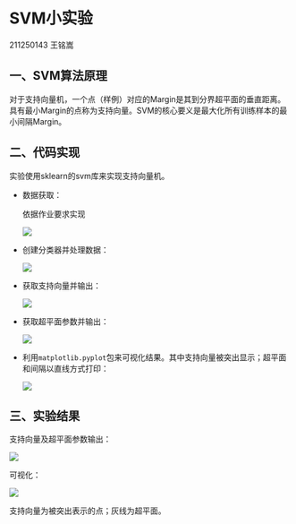 # SVM小实验

211250143 王铭嵩

## 一、SVM算法原理

对于支持向量机，一个点（样例）对应的Margin是其到分界超平面的垂直距离。具有最小Margin的点称为支持向量。SVM的核心要义是最大化所有训练样本的最小间隔Margin。

## 二、代码实现

实验使用sklearn的svm库来实现支持向量机。

- 数据获取：
  
  依据作业要求实现
  
  ![](C:\Users\Lenovo\AppData\Roaming\marktext\images\2023-11-29-20-37-07-image.png)

- 创建分类器并处理数据：
  
  ![](C:\Users\Lenovo\AppData\Roaming\marktext\images\2023-11-29-20-37-49-image.png)

- 获取支持向量并输出：
  
  ![](C:\Users\Lenovo\AppData\Roaming\marktext\images\2023-11-29-21-11-07-image.png)

- 获取超平面参数并输出：
  
  ![](C:\Users\Lenovo\AppData\Roaming\marktext\images\2023-11-29-21-11-28-image.png)

- 利用`matplotlib.pyplot`包来可视化结果。其中支持向量被突出显示；超平面和间隔以直线方式打印：
  
  ![](C:\Users\Lenovo\AppData\Roaming\marktext\images\2023-11-29-21-13-17-image.png)

## 三、实验结果

支持向量及超平面参数输出：

![](C:\Users\Lenovo\AppData\Roaming\marktext\images\2023-11-29-21-10-15-image.png)

可视化：

![](D:\Code\MachineLearning\SVM\python\result.png)

支持向量为被突出表示的点；灰线为超平面。
